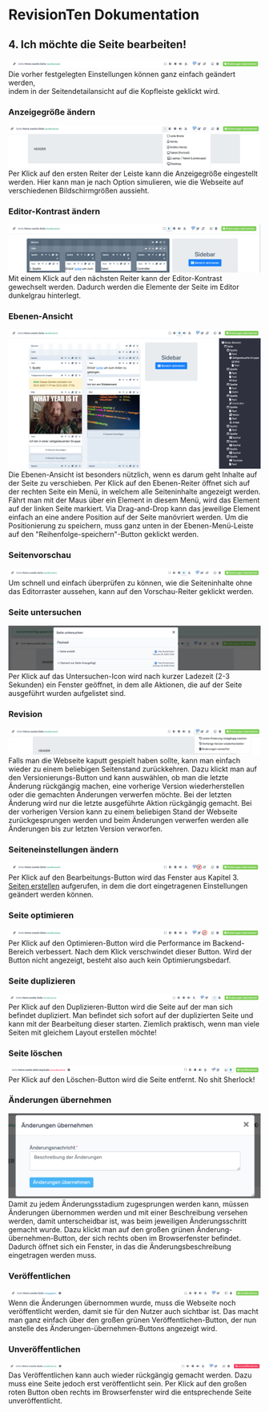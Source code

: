 ﻿
# RevisionTen Dokumentation

## 4. Ich möchte die Seite bearbeiten!
![enter image description here](images/edit-bar.png)
Die vorher festgelegten Einstellungen können ganz einfach geändert werden,   
indem in der Seitendetailansicht auf die Kopfleiste geklickt wird.

### Anzeigegröße ändern
![images/edit-display-size.png](images/edit-display-size.png)
Per Klick auf den ersten Reiter der Leiste kann die Anzeigegröße eingestellt werden. 
Hier kann man je nach Option simulieren, wie die Webseite auf verschiedenen Bildschirmgrößen aussieht.
### Editor-Kontrast ändern
![images/edit-display-size.png](images/change-editor-contrast.png)
Mit einem Klick auf den nächsten Reiter kann der Editor-Kontrast gewechselt werden. 
Dadurch werden die Elemente der Seite im Editor dunkelgrau hinterlegt.
### Ebenen-Ansicht
![images/edit-display-size.png](images/level-preview.png)
Die Ebenen-Ansicht ist besonders nützlich, wenn es darum geht Inhalte auf der Seite zu verschieben.
 Per Klick auf den Ebenen-Reiter öffnet sich auf der rechten Seite ein Menü, 
 in welchem alle Seiteninhalte angezeigt werden. Fährt man mit der Maus über ein Element in diesem Menü,
  wird das Element auf der linken Seite markiert. 
  Via Drag-and-Drop kann das jeweilige Element einfach an eine andere Position auf der Seite manövriert werden. 
  Um die Positionierung zu speichern, 
  muss ganz unten in der Ebenen-Menü-Leiste auf den "Reihenfolge-speichern"-Button geklickt werden. 
 ### Seitenvorschau
 ![images/edit-display-size.png](images/preview.png)
 Um schnell und einfach überprüfen zu können, wie die Seiteninhalte ohne das Editorraster aussehen, 
 kann auf den Vorschau-Reiter geklickt werden. 
### Seite untersuchen
![images/edit-display-size.png](images/investigate.png)
Per Klick auf das Untersuchen-Icon wird nach kurzer Ladezeit (2-3 Sekunden) ein Fenster geöffnet, 
in dem alle Aktionen, die auf der Seite ausgeführt wurden aufgelistet sind. 
### Revision
![images/edit-display-size.png](images/revision.png)
Falls man die Webseite kaputt gespielt haben sollte, kann man einfach wieder zu einem beliebigen Seitenstand zurückkehren. 
Dazu klickt man auf den Versionierungs-Button und kann auswählen, ob man die letzte Änderung rückgängig machen,
 eine vorherige Version wiederherstellen oder die gemachten Änderungen verwerfen möchte. 
 Bei der letzten Änderung wird nur die letzte ausgeführte Aktion rückgängig gemacht. 
 Bei der vorherigen Version kann zu einem beliebigen Stand der Webseite zurückgesprungen werden und
 beim Änderungen verwerfen werden alle Änderungen bis zur letzten Version verworfen. 
### Seiteneinstellungen ändern
![enter image description here](images/site-options-edit.png)
Per Klick auf den Bearbeitungs-Button wird das Fenster aus Kapitel 3. [Seiten erstellen](Seiten-erstellen.md) aufgerufen, 
in dem die dort eingetragenen Einstellungen geändert werden können.

### Seite optimieren
![enter image description here](images/optimize.png)
Per Klick auf den Optimieren-Button wird die Performance im Backend-Bereich verbessert. 
Nach dem Klick verschwindet dieser Button. Wird der Button nicht angezeigt, 
besteht also auch kein Optimierungsbedarf.

### Seite duplizieren
![enter image description here](images/duplicate-site.png)
Per Klick auf den Duplizieren-Button wird die Seite auf der man sich befindet dupliziert.
Man befindet sich sofort auf der duplizierten Seite und kann mit der Bearbeitung dieser starten. 
Ziemlich praktisch, wenn man viele Seiten mit gleichem Layout erstellen möchte!

### Seite löschen
![enter image description here](images/delete-site.png)
Per Klick auf den Löschen-Button wird die Seite entfernt. 
No shit Sherlock!

### Änderungen übernehmen 
![enter image description here](images/save-changes.png)
Damit zu jedem Änderungsstadium zugesprungen werden kann, müssen Änderungen übernommen werden und mit
 einer Beschreibung versehen werden, damit unterscheidbar ist, was beim jeweiligen Änderungsschritt gemacht wurde. 
 Dazu klickt man auf den großen grünen Änderung-übernehmen-Button, der sich rechts oben im Browserfenster befindet. 
Dadurch öffnet sich ein Fenster, in das die Änderungsbeschreibung eingetragen werden muss.

### Veröffentlichen
![enter image description here](images/publish.png)
Wenn die Änderungen übernommen wurde, muss die Webseite noch veröffentlicht werden,
 damit sie für den Nutzer auch sichtbar ist. Das macht man ganz einfach über den großen 
 grünen Veröffentlichen-Button, der nun anstelle des Änderungen-übernehmen-Buttons angezeigt wird. 
 
### Unveröffentlichen
![enter image description here](images/unpublish.png)
Das Veröffentlichen kann auch wieder rückgängig gemacht werden.
Dazu muss eine Seite jedoch erst veröffentlicht sein.
 Per Klick auf den großen roten Button oben rechts im Browserfenster wird die entsprechende Seite unveröffentlicht. 
